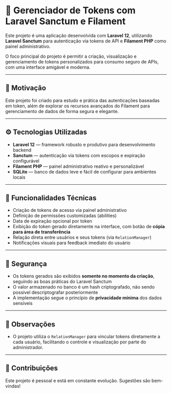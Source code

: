 # 🔐 Gerenciador de Tokens com Laravel Sanctum e Filament

Este projeto é uma aplicação desenvolvida com **Laravel 12**, utilizando **Laravel Sanctum** para autenticação via tokens de API e **Filament PHP** como painel administrativo.

O foco principal do projeto é permitir a criação, visualização e gerenciamento de tokens personalizados para consumo seguro de APIs, com uma interface amigável e moderna.

---

## 🎯 Motivação

Este projeto foi criado para estudo e prática das autenticações baseadas em token, além de explorar os recursos avançados do Filament para gerenciamento de dados de forma segura e elegante.

---

## ⚙️ Tecnologias Utilizadas

- **Laravel 12** — framework robusto e produtivo para desenvolvimento backend
- **Sanctum** — autenticação via tokens com escopos e expiração configurável
- **Filament PHP** — painel administrativo reativo e personalizável
- **SQLite** — banco de dados leve e fácil de configurar para ambientes locais

---

## 🧩 Funcionalidades Técnicas

- Criação de tokens de acesso via painel administrativo
- Definição de permissões customizadas (abilities)
- Data de expiração opcional por token
- Exibição do token gerado diretamente na interface, com botão de **cópia para área de transferência**
- Relação direta entre usuários e seus tokens (via `RelationManager`)
- Notificações visuais para feedback imediato do usuário

---

## 🔐 Segurança

- Os tokens gerados são exibidos **somente no momento da criação**, seguindo as boas práticas do Laravel Sanctum
- O valor armazenado no banco é um hash criptografado, não sendo possível descriptografar posteriormente
- A implementação segue o princípio de **privacidade mínima** dos dados sensíveis

---

## 📌 Observações

- O projeto utiliza o `RelationManager` para vincular tokens diretamente a cada usuário, facilitando o controle e visualização por parte do administrador.

---

## 🤝 Contribuições

Este projeto é pessoal e está em constante evolução. Sugestões são bem-vindas!

